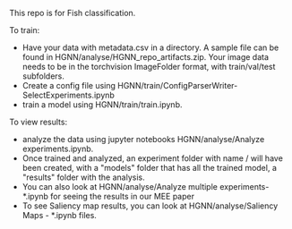 This repo is for Fish classification.

To train:
- Have your data with metadata.csv in a directory. A sample file can be found in HGNN/analyse/HGNN_repo_artifacts.zip. Your image data needs to be in the torchvision ImageFolder format, with train/val/test subfolders.
- Create a config file using HGNN/train/ConfigParserWriter-SelectExperiments.ipynb
- train a model using HGNN/train/train.ipynb.

  
To view results:
- analyze the data using jupyter notebooks HGNN/analyse/Analyze experiments.ipynb.
- Once trained and analyzed, an experiment folder with name <experiments>/<name> will have been created, with a "models" folder that has all the trained model, a "results" folder with the analysis.
- You can also look at HGNN/analyse/Analyze multiple experiments-*.ipynb for seeing the results in our MEE paper
- To see Saliency map results, you can look at HGNN/analyse/Saliency Maps - *.ipynb files. 
